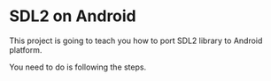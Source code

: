 SDL2 on Android
===========

This project is going to teach you how to port SDL2 library to Android platform.

You need to do is following the steps.


